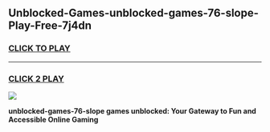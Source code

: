 
## Unblocked-Games-unblocked-games-76-slope-Play-Free-7j4dn
<h3>
<a href="https://premium76.site?title=unblocked-games-76-slope&ref=09A">CLICK TO PLAY</a></h3>
<hr>

<h3>
<a href="https://premium76.site?title=unblocked-games-76-slope&ref=09A">CLICK 2 PLAY</a>
  
</h3>

<a href="https://premium76.site?title=unblocked-games-76-slope&ref=09A"><img src="https://clearcache.store/games.png"></a>


**unblocked-games-76-slope games unblocked: Your Gateway to Fun and Accessible Online Gaming**
